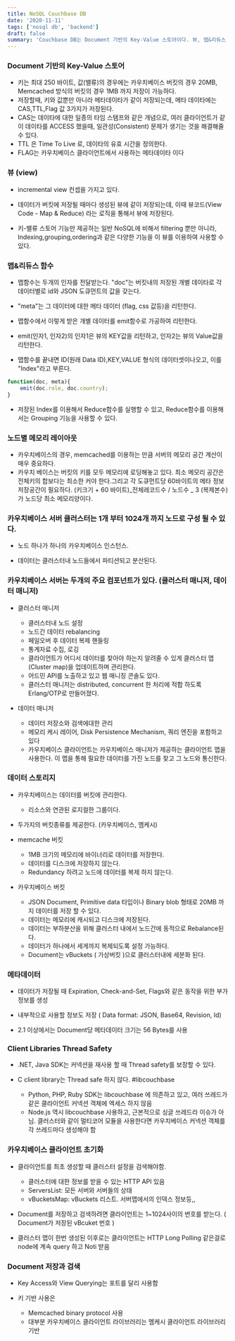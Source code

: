 ```yaml
---
title: NoSQL Couchbase DB
date: '2020-11-11'
tags: ['nosql db', 'backend']
draft: false
summary: 'Couchbase DB는 Document 기반의 Key-Value 스토어이다. 뷰, 맵&리듀스 함수, 클러스터링 등을 지원한다.'
---
```


### Document 기반의 Key-Value 스토어

- 키는 최대 250 바이트, 값(밸류)의 경우에는 카우치베이스 버킷의 경우 20MB, Memcached 방식의 버킷의 경우 1MB 까지 저장이 가능하다.
- 저장할때, 키와 값뿐만 아니라 메타데이타가 같이 저장되는데, 메타 데이타에는 CAS,TTL,Flag 값 3가지가 저장된다.
- CAS는 데이타에 대한 일종의 타임 스탬프와 같은 개념으로, 여러 클라이언트가 같이 데이타를 ACCESS 했을때, 일관성(Consistent) 문제가 생기는 것을 해결해줄 수 있다.
- TTL 은 Time To Live 로, 데이타의 유효 시간을 정의한다.
- FLAG는 카우치베이스 클라이언트에서 사용하는 메타데이타 이다

### 뷰 (view)

- incremental view 컨셉을 가지고 있다.

- 데이터가 버킷에 저장될 때마다 생성된 뷰에 같이 저장되는데, 이때 뷰코드(View Code - Map & Reduce) 라는 로직을 통해서 뷰에 저장된다.

- 키-밸류 스토어 기능만 제공하는 일반 NoSQL에 비해서 filtering 뿐만 아니라, Indexing,grouping,ordering과 같은 다양한 기능을 이 뷰를 이용하여 사용할 수 있다.

### 맵&리듀스 함수

- 맵함수는 두개의 인자를 전달받는다. "doc"는 버킷내의 저장된 개별 데이타로 각 데이터별로 id와 JSON 도큐먼트의 값을 갖는다.

- "meta"는 그 데이터에 대한 메타 데이터 (flag, css 값등)을 리턴한다.

- 맵함수에서 이렇게 받은 개별 데이터를 emit함수로 가공하여 리턴한다.

- emit(인자1, 인자2)의 인자1은 뷰의 KEY값을 리턴하고, 인자2는 뷰의 Value값을 리턴한다.

- 맵함수를 끝내면 ID(원래 Data ID),KEY,VALUE 형식의 데이터셋이나오고, 이를 "Index"라고 부른다.

```js
function(doc, meta){
    emit(doc.role, doc.country);
}
```

- 저장된 Index를 이용해서 Reduce함수를 실행할 수 있고, Reduce함수를 이용해서는 Grouping 기능을 사용할 수 있다.

### 노드별 메모리 레이아웃

- 카우치베이스의 경우, memcached를 이용하는 만큼 서버의 메모리 공간 계산이 매우 중요하다.
- 카우치 베이스는 버킷의 키를 모두 메모리에 로딩해놓고 있다. 최소 메모리 공간은 전체키의 합보다는 최소한 커야 한다.그리고 각 도큐먼트당 60바이트의 메타 정보 저장공간이 필요하다. (키크기 + 60 바이트)_전체레코드수 / 노드수 _ 3 (복제본수) 가 노드당 최소 메모리양이다.

### 카우치베이스 서버 클러스터는 1개 부터 1024개 까지 노드로 구성 될 수 있다.

- 노드 하나가 하나의 카우치베이스 인스턴스.

- 데이터는 클러스터내 노드들에서 파티션되고 분산된다.

### 카우치베이스 서버는 두개의 주요 컴포넌트가 있다. (클러스터 매니저, 데이터 매니저)

- 클러스터 매니저

  - 클러스터내 노드 설정
  - 노드간 데이터 rebalancing
  - 페일오버 후 데이터 복제 핸들링
  - 통계자료 수집, 로깅
  - 클라이언트가 어디서 데이터를 찾아야 하는지 알려줄 수 있게 클러스터 맵(Cluster map)을 업데이트하며 관리한다.
  - 어드민 API를 노출하고 있고 웹 매니징 콘솔도 있다.
  - 클러스터 매니저는 distributed, concurrent 한 처리에 적합 하도록 Erlang/OTP로 만들어졌다.

- 데이터 매니저

  - 데이터 저장소와 검색에대한 관리
  - 메모리 케시 레이어, Disk Persistence Mechanism, 쿼리 엔진을 포함하고 있다
  - 카우치베이스 클라이언트는 카우치베이스 매니저가 제공하는 클라이언트 맵을 사용한다. 이 맵을 통해 필요한 데이터를 가진 노드를 찾고 그 노드와 통신한다.

### 데이터 스토리지

- 카우치베이스는 데이터를 버킷에 관리한다.

  - 리소스와 연관된 로지컬한 그룹이다.

- 두가지의 버킷종류를 제공한다. (카우치베이스, 멤케시)

- memcache 버킷

  - 1MB 크기의 메모리에 바이너리로 데이터를 저장한다.
  - 데이터를 디스크에 저장하지 않는다.
  - Redundancy 하려고 노드에 데이터를 복제 하지 않는다.

- 카우치베이스 버킷

  - JSON Document, Primitive data 타입이나 Binary blob 형태로 20MB 까지 데이터를 저장 할 수 있다.
  - 데이터는 메모리에 캐시되고 디스크에 저장된다.
  - 데이터는 부하분산을 위해 클러스터 내에서 노드간에 동적으로 Rebalance된다.
  - 데이터가 하나에서 세게까지 복제되도록 설정 가능하다.
  - Document는 vBuckets ( 가상버킷 )으로 클러스터내에 세분화 된다.

### 메타데이터

- 데이터가 저장될 때 Expiration, Check-and-Set, Flags와 같은 동작을 위한 부가정보를 생성

- 내부적으로 사용할 정보도 저장 ( Data format: JSON, Base64, Revision, Id)

- 2.1 이상에서는 Document당 메타데이터 크기는 56 Bytes를 사용

### Client Libraries Thread Safety

- .NET, Java SDK는 커넥션을 재사용 할 때 Thread safety를 보장할 수 있다.

- C client library는 Thread safe 하지 않다. #libcouchbase

  - Python, PHP, Ruby SDK는 libcouchbase 에 의존하고 있고, 여러 쓰레드가 같은 클라이언트 커넥션 객체에 엑세스 하지 않음
  - Node.js 역시 libcouchbase 사용하고, 근본적으로 싱글 쓰레드라 이슈가 아님. 클러스터와 같이 멀티코어 모듈을 사용한다면 카우치베이스 커넥션 객체를 각 쓰레드마다 생성해야 함

### 카우치베이스 클라이언트 초기화

- 클라이언트를 최초 생성할 때 클러스터 설정을 검색해야함.

  - 클러스터에 대한 정보를 받을 수 있는 HTTP API 있음
  - ServersList: 모든 서버와 서버들의 상태
  - vBucketsMap: vBuckets 리스트. 서버맵에서의 인덱스 정보등,,

- Document를 저장하고 검색하려면 클라이언트는 1~1024사이의 번호를 받는다. ( Document가 저장된 vBcuket 번호 )

- 클러스터 맵이 한번 생성된 이후로는 클라이언트는 HTTP Long Polling 같은걸로 node에 계속 query 하고 Noti 받음

### Document 저장과 검색

- Key Access와 View Querying는 포트를 달리 사용함

- 키 기반 사용은

  - Memcached binary protocol 사용
  - 대부분 카우치베이스 클라이언트 라이브러리는 멤케시 클라이언트 라이브러리 기반
